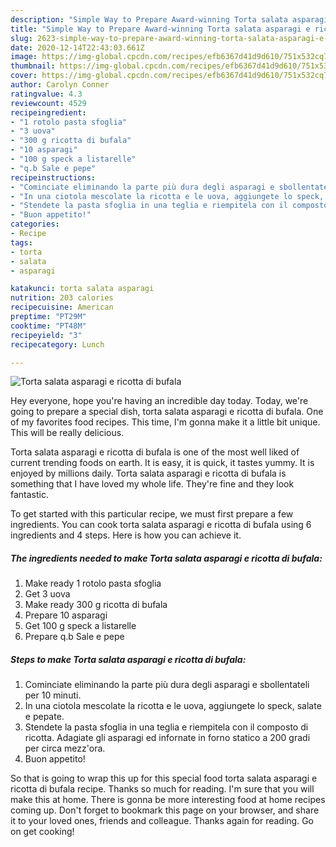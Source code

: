 ```yaml
---
description: "Simple Way to Prepare Award-winning Torta salata asparagi e ricotta di bufala"
title: "Simple Way to Prepare Award-winning Torta salata asparagi e ricotta di bufala"
slug: 2623-simple-way-to-prepare-award-winning-torta-salata-asparagi-e-ricotta-di-bufala
date: 2020-12-14T22:43:03.661Z
image: https://img-global.cpcdn.com/recipes/efb6367d41d9d610/751x532cq70/torta-salata-asparagi-e-ricotta-di-bufala-recipe-main-photo.jpg
thumbnail: https://img-global.cpcdn.com/recipes/efb6367d41d9d610/751x532cq70/torta-salata-asparagi-e-ricotta-di-bufala-recipe-main-photo.jpg
cover: https://img-global.cpcdn.com/recipes/efb6367d41d9d610/751x532cq70/torta-salata-asparagi-e-ricotta-di-bufala-recipe-main-photo.jpg
author: Carolyn Conner
ratingvalue: 4.3
reviewcount: 4529
recipeingredient:
- "1 rotolo pasta sfoglia"
- "3 uova"
- "300 g ricotta di bufala"
- "10 asparagi"
- "100 g speck a listarelle"
- "q.b Sale e pepe"
recipeinstructions:
- "Cominciate eliminando la parte più dura degli asparagi e sbollentateli per 10 minuti."
- "In una ciotola mescolate la ricotta e le uova, aggiungete lo speck, salate e pepate."
- "Stendete la pasta sfoglia in una teglia e riempitela con il composto di ricotta. Adagiate gli asparagi ed infornate in forno statico a 200 gradi per circa mezz&#39;ora."
- "Buon appetito!"
categories:
- Recipe
tags:
- torta
- salata
- asparagi

katakunci: torta salata asparagi 
nutrition: 203 calories
recipecuisine: American
preptime: "PT29M"
cooktime: "PT48M"
recipeyield: "3"
recipecategory: Lunch

---
```



![Torta salata asparagi e ricotta di bufala](https://img-global.cpcdn.com/recipes/efb6367d41d9d610/751x532cq70/torta-salata-asparagi-e-ricotta-di-bufala-recipe-main-photo.jpg)

Hey everyone, hope you're having an incredible day today. Today, we're going to prepare a special dish, torta salata asparagi e ricotta di bufala. One of my favorites food recipes. This time, I'm gonna make it a little bit unique. This will be really delicious.

Torta salata asparagi e ricotta di bufala is one of the most well liked of current trending foods on earth. It is easy, it is quick, it tastes yummy. It is enjoyed by millions daily. Torta salata asparagi e ricotta di bufala is something that I have loved my whole life. They're fine and they look fantastic.




To get started with this particular recipe, we must first prepare a few ingredients. You can cook torta salata asparagi e ricotta di bufala using 6 ingredients and 4 steps. Here is how you can achieve it.

<!--inarticleads1-->

##### The ingredients needed to make Torta salata asparagi e ricotta di bufala:

1. Make ready 1 rotolo pasta sfoglia
1. Get 3 uova
1. Make ready 300 g ricotta di bufala
1. Prepare 10 asparagi
1. Get 100 g speck a listarelle
1. Prepare q.b Sale e pepe




<!--inarticleads2-->

##### Steps to make Torta salata asparagi e ricotta di bufala:

1. Cominciate eliminando la parte più dura degli asparagi e sbollentateli per 10 minuti.
1. In una ciotola mescolate la ricotta e le uova, aggiungete lo speck, salate e pepate.
1. Stendete la pasta sfoglia in una teglia e riempitela con il composto di ricotta. Adagiate gli asparagi ed infornate in forno statico a 200 gradi per circa mezz&#39;ora.
1. Buon appetito!




So that is going to wrap this up for this special food torta salata asparagi e ricotta di bufala recipe. Thanks so much for reading. I'm sure that you will make this at home. There is gonna be more interesting food at home recipes coming up. Don't forget to bookmark this page on your browser, and share it to your loved ones, friends and colleague. Thanks again for reading. Go on get cooking!
